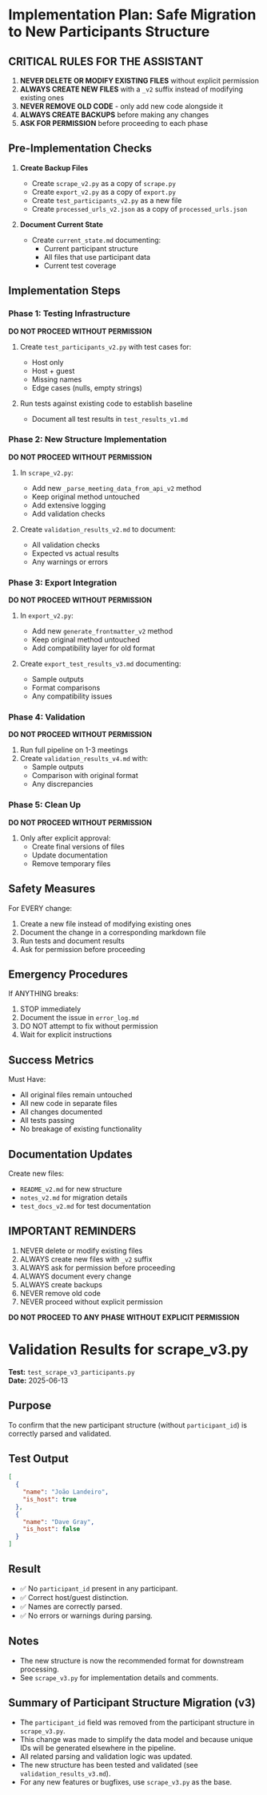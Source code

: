 # Implementation Plan: Safe Migration to New Participants Structure

## CRITICAL RULES FOR THE ASSISTANT

1. **NEVER DELETE OR MODIFY EXISTING FILES** without explicit permission
2. **ALWAYS CREATE NEW FILES** with a `_v2` suffix instead of modifying existing ones
3. **NEVER REMOVE OLD CODE** - only add new code alongside it
4. **ALWAYS CREATE BACKUPS** before making any changes
5. **ASK FOR PERMISSION** before proceeding to each phase

## Pre-Implementation Checks

1. **Create Backup Files**
   - Create `scrape_v2.py` as a copy of `scrape.py`
   - Create `export_v2.py` as a copy of `export.py`
   - Create `test_participants_v2.py` as a new file
   - Create `processed_urls_v2.json` as a copy of `processed_urls.json`

2. **Document Current State**
   - Create `current_state.md` documenting:
     - Current participant structure
     - All files that use participant data
     - Current test coverage

## Implementation Steps

### Phase 1: Testing Infrastructure
**DO NOT PROCEED WITHOUT PERMISSION**

1. Create `test_participants_v2.py` with test cases for:
   - Host only
   - Host + guest
   - Missing names
   - Edge cases (nulls, empty strings)

2. Run tests against existing code to establish baseline
   - Document all test results in `test_results_v1.md`

### Phase 2: New Structure Implementation
**DO NOT PROCEED WITHOUT PERMISSION**

1. In `scrape_v2.py`:
   - Add new `_parse_meeting_data_from_api_v2` method
   - Keep original method untouched
   - Add extensive logging
   - Add validation checks

2. Create `validation_results_v2.md` to document:
   - All validation checks
   - Expected vs actual results
   - Any warnings or errors

### Phase 3: Export Integration
**DO NOT PROCEED WITHOUT PERMISSION**

1. In `export_v2.py`:
   - Add new `generate_frontmatter_v2` method
   - Keep original method untouched
   - Add compatibility layer for old format

2. Create `export_test_results_v3.md` documenting:
   - Sample outputs
   - Format comparisons
   - Any compatibility issues

### Phase 4: Validation
**DO NOT PROCEED WITHOUT PERMISSION**

1. Run full pipeline on 1-3 meetings
2. Create `validation_results_v4.md` with:
   - Sample outputs
   - Comparison with original format
   - Any discrepancies

### Phase 5: Clean Up
**DO NOT PROCEED WITHOUT PERMISSION**

1. Only after explicit approval:
   - Create final versions of files
   - Update documentation
   - Remove temporary files

## Safety Measures

For EVERY change:
1. Create a new file instead of modifying existing ones
2. Document the change in a corresponding markdown file
3. Run tests and document results
4. Ask for permission before proceeding

## Emergency Procedures

If ANYTHING breaks:
1. STOP immediately
2. Document the issue in `error_log.md`
3. DO NOT attempt to fix without permission
4. Wait for explicit instructions

## Success Metrics

Must Have:
- All original files remain untouched
- All new code in separate files
- All changes documented
- All tests passing
- No breakage of existing functionality

## Documentation Updates

Create new files:
- `README_v2.md` for new structure
- `notes_v2.md` for migration details
- `test_docs_v2.md` for test documentation

## IMPORTANT REMINDERS

1. NEVER delete or modify existing files
2. ALWAYS create new files with `_v2` suffix
3. ALWAYS ask for permission before proceeding
4. ALWAYS document every change
5. ALWAYS create backups
6. NEVER remove old code
7. NEVER proceed without explicit permission

**DO NOT PROCEED TO ANY PHASE WITHOUT EXPLICIT PERMISSION**

# Validation Results for scrape_v3.py

**Test:** `test_scrape_v3_participants.py`  
**Date:** 2025-06-13

## Purpose
To confirm that the new participant structure (without `participant_id`) is correctly parsed and validated.

## Test Output
```json
[
  {
    "name": "João Landeiro",
    "is_host": true
  },
  {
    "name": "Dave Gray",
    "is_host": false
  }
]
```

## Result
- ✅ No `participant_id` present in any participant.
- ✅ Correct host/guest distinction.
- ✅ Names are correctly parsed.
- ✅ No errors or warnings during parsing.

## Notes
- The new structure is now the recommended format for downstream processing.
- See `scrape_v3.py` for implementation details and comments.

## Summary of Participant Structure Migration (v3)

- The `participant_id` field was removed from the participant structure in `scrape_v3.py`.
- This change was made to simplify the data model and because unique IDs will be generated elsewhere in the pipeline.
- All related parsing and validation logic was updated.
- The new structure has been tested and validated (see `validation_results_v3.md`).
- For any new features or bugfixes, use `scrape_v3.py` as the base.